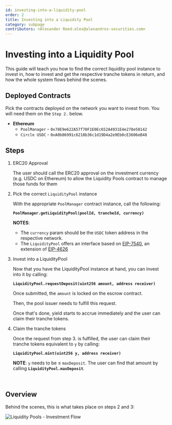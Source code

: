 ```yaml
---
id: investing-into-a-liquidity-pool
order: 2
title: Investing into a Liquidity Pool
category: subpage
contributors: <Alexander Reed:alex@alexandros-securities.com>
---
```


# Investing into a Liquidity Pool

This guide will teach you how to find the correct liquidity pool instance to invest in, how to invest and get the respective tranche tokens in return, and how the whole system flows behind the scenes.

## Deployed Contracts

Pick the contracts deployed on the network you want to invest from.
You will need them on the `Step 2.` below.

- **Ethereum**
  - `PoolManager` - `0x78E9e622A57f70F1E0Ec652A4931E4e278e58142`
  - `Circle USDC` - `0xA0b86991c6218b36c1d19D4a2e9Eb0cE3606eB48`

## Steps

1. ERC20 Approval

   The user should call the ERC20 approval on the investment currency (e.g. USDC on Ethereum) to allow the Liquidity Pools contract to manage those funds for them

2. Pick the correct `LiquidityPool` instance

   With the appropriate `PoolManager` contract instance, call the following:

   **`PoolManager.getLiquidityPool(poolId, trancheId, currency)`**

   **NOTES**:

   - The `currency` param should be the `USDC` token address in the respective network.
   - The `LiquidityPool` offers an interface based on [EIP-7540](https://eips.ethereum.org/EIPS/eip-7540), an extension of [EIP-4626](https://eips.ethereum.org/EIPS/eip-4626)

3. Invest into a LiquidityPool

   Now that you have the LiquidityPool instance at hand, you can invest into it by calling:

   **`LiquidityPool.requestDeposit(uint256 amount, address receiver)`**

   Once submitted, the `amount` is locked on the escrow contract.

   Then, the pool issuer needs to fulfill this request.

   Once that's done, yield starts to accrue immediately and the user can claim their tranche tokens.

4. Claim the tranche tokens

   Once the request from step 3. is fulfilled, the user can claim their tranche tokens equivalent to `y` by calling:

   **`LiquidityPool.mint(uint256 y, address receiver)`**

   **NOTE**: `y` needs to be ≤ `maxDeposit`. The user can find that amount by calling **`LiquidityPool.maxDeposit`**.

<br/>

## Overview

Behind the scenes, this is what takes place on steps 2 and 3:

![Liquidity Pools - Investment Flow](./images/lp-investment-flow.png)
